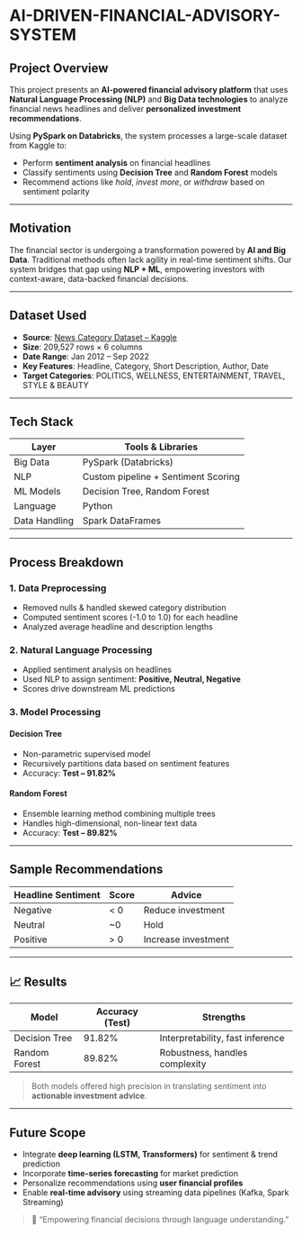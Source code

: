 # AI-DRIVEN-FINANCIAL-ADVISORY-SYSTEM

## Project Overview  
This project presents an **AI-powered financial advisory platform** that uses **Natural Language Processing (NLP)** and **Big Data technologies** to analyze financial news headlines and deliver **personalized investment recommendations**.

Using **PySpark on Databricks**, the system processes a large-scale dataset from Kaggle to:
- Perform **sentiment analysis** on financial headlines  
- Classify sentiments using **Decision Tree** and **Random Forest** models  
- Recommend actions like *hold*, *invest more*, or *withdraw* based on sentiment polarity

---

## Motivation  
The financial sector is undergoing a transformation powered by **AI and Big Data**. Traditional methods often lack agility in real-time sentiment shifts. Our system bridges that gap using **NLP + ML**, empowering investors with context-aware, data-backed financial decisions.

---

## Dataset Used  
- **Source**: [News Category Dataset – Kaggle](https://www.kaggle.com)  
- **Size**: 209,527 rows × 6 columns  
- **Date Range**: Jan 2012 – Sep 2022  
- **Key Features**: Headline, Category, Short Description, Author, Date  
- **Target Categories**: POLITICS, WELLNESS, ENTERTAINMENT, TRAVEL, STYLE & BEAUTY  

---

## Tech Stack

| Layer           | Tools & Libraries                     |
|----------------|----------------------------------------|
| Big Data        | PySpark (Databricks)                  |
| NLP             | Custom pipeline + Sentiment Scoring   |
| ML Models       | Decision Tree, Random Forest          |
| Language        | Python                                |
| Data Handling   | Spark DataFrames                      |

---

## Process Breakdown

### 1. **Data Preprocessing**
- Removed nulls & handled skewed category distribution
- Computed sentiment scores (-1.0 to 1.0) for each headline
- Analyzed average headline and description lengths

### 2. **Natural Language Processing**
- Applied sentiment analysis on headlines
- Used NLP to assign sentiment: **Positive, Neutral, Negative**
- Scores drive downstream ML predictions

### 3. **Model Processing**
#### Decision Tree
- Non-parametric supervised model
- Recursively partitions data based on sentiment features  
- Accuracy: **Test – 91.82%**

#### Random Forest
- Ensemble learning method combining multiple trees
- Handles high-dimensional, non-linear text data  
- Accuracy: **Test – 89.82%**

---

## Sample Recommendations

| Headline Sentiment | Score  | Advice                   |
|--------------------|--------|--------------------------|
| Negative           | < 0    | Reduce investment        |
| Neutral            | ~0     | Hold                     |
| Positive           | > 0    | Increase investment      |

---

## 📈 Results

| Model          | Accuracy (Test) | Strengths                          |
|----------------|-----------------|------------------------------------|
| Decision Tree  | 91.82%          | Interpretability, fast inference   |
| Random Forest  | 89.82%          | Robustness, handles complexity     |

>  Both models offered high precision in translating sentiment into **actionable investment advice**.

---

## Future Scope

-  Integrate **deep learning (LSTM, Transformers)** for sentiment & trend prediction  
-  Incorporate **time-series forecasting** for market prediction  
-  Personalize recommendations using **user financial profiles**  
-  Enable **real-time advisory** using streaming data pipelines (Kafka, Spark Streaming)  


> 💬 “Empowering financial decisions through language understanding.”


